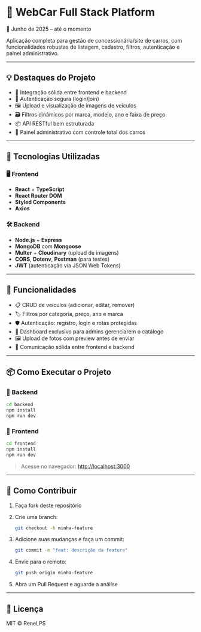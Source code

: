 # 🚗 WebCar Full Stack Platform

📅 Junho de 2025 – até o momento

Aplicação completa para gestão de concessionária/site de carros, com funcionalidades robustas de listagem, cadastro, filtros, autenticação e painel administrativo.

---

## 💡 Destaques do Projeto

* 🔄 Integração sólida entre frontend e backend
* 🧠 Autenticação segura (login/join)
* 🖼️ Upload e visualização de imagens de veículos
* 🗃️ Filtros dinâmicos por marca, modelo, ano e faixa de preço
* 📦 API RESTful bem estruturada
* 🔧 Painel administrativo com controle total dos carros

---

## 🧪 Tecnologias Utilizadas

### 🖥️ Frontend

* **React** + **TypeScript**
* **React Router DOM**
* **Styled Components**
* **Axios**

### 🛠️ Backend

* **Node.js** + **Express**
* **MongoDB** com **Mongoose**
* **Multer** + **Cloudinary** (upload de imagens)
* **CORS**, **Dotenv**, **Postman** (para testes)
* **JWT** (autenticação via JSON Web Tokens)

---

## 🚀 Funcionalidades

* 📋 CRUD de veículos (adicionar, editar, remover)
* 🏷️ Filtros por categoria, preço, ano e marca
* 🛡️ Autenticação: registro, login e rotas protegidas
* 🔐 Dashboard exclusivo para admins gerenciarem o catálogo
* 🖼️ Upload de fotos com preview antes de enviar
* 📡 Comunicação sólida entre frontend e backend

---

## 📦 Como Executar o Projeto

### 🔹 Backend

```bash
cd backend
npm install
npm run dev
```

### 🔹 Frontend

```bash
cd frontend
npm install
npm run dev
```

> Acesse no navegador: [http://localhost:3000](http://localhost:3000)

---

## 🤝 Como Contribuir

1. Faça fork deste repositório
2. Crie uma branch:

   ```bash
   git checkout -b minha-feature
   ```
3. Adicione suas mudanças e faça um commit:

   ```bash
   git commit -m "feat: descrição da feature"
   ```
4. Envie para o remoto:

   ```bash
   git push origin minha-feature
   ```
5. Abra um Pull Request e aguarde a análise

---

## 📝 Licença

MIT © ReneLPS
